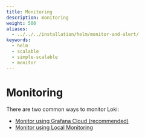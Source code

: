 ```yaml
---
title: Monitoring
description: monitoring
weight: 500
aliases:
  - ../../../installation/helm/monitor-and-alert/
keywords:
  - helm 
  - scalable
  - simple-scalable
  - monitor
---
```


# Monitoring

There are two common ways to monitor Loki:

- [Monitor using Grafana Cloud (recommended)](with-grafana-cloud/)
- [Monitor using Local Monitoring](with-local-monitoring/)
